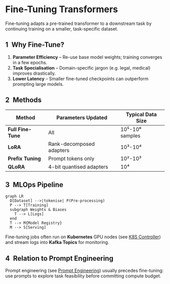 # Fine-Tuning Transformers

Fine-tuning adapts a pre-trained transformer to a downstream task by continuing training on a smaller, task-specific dataset.

## 1 Why Fine-Tune?

1. **Parameter Efficiency** – Re-use base model weights; training converges in a few epochs.
2. **Task Specialisation** – Domain-specific jargon (e.g. legal, medical) improves drastically.
3. **Lower Latency** – Smaller fine-tuned checkpoints can outperform prompting large models.

## 2 Methods

| Method              | Parameters Updated | Typical Data Size |
|---------------------|--------------------|-------------------|
| **Full Fine-Tune**  | All                | 10⁵-10⁶ samples   |
| **LoRA**            | Rank-decomposed adapters | 10³-10⁴ |
| **Prefix Tuning**   | Prompt tokens only | 10²-10³ |
| **QLoRA**           | 4-bit quantised adapters | 10⁴ |

## 3 MLOps Pipeline

```mermaid
graph LR
  D[Dataset] -->|tokenise| P(Pre-processing)
  P --> T[Training]
  subgraph Weights & Biases
    T --> L[Logs]
  end
  T --> M{Model Registry}
  M --> S[Serving]
```

Fine-tuning jobs often run on **Kubernetes** GPU nodes (see [K8S Controller](../container/Kubernetes/Controller.md)) and stream logs into **Kafka Topics** for monitoring.

## 4 Relation to Prompt Engineering

Prompt engineering (see [Prompt Engineering](./prompt-engineering.md)) usually precedes fine-tuning: use prompts to explore task feasibility before committing compute budget.
